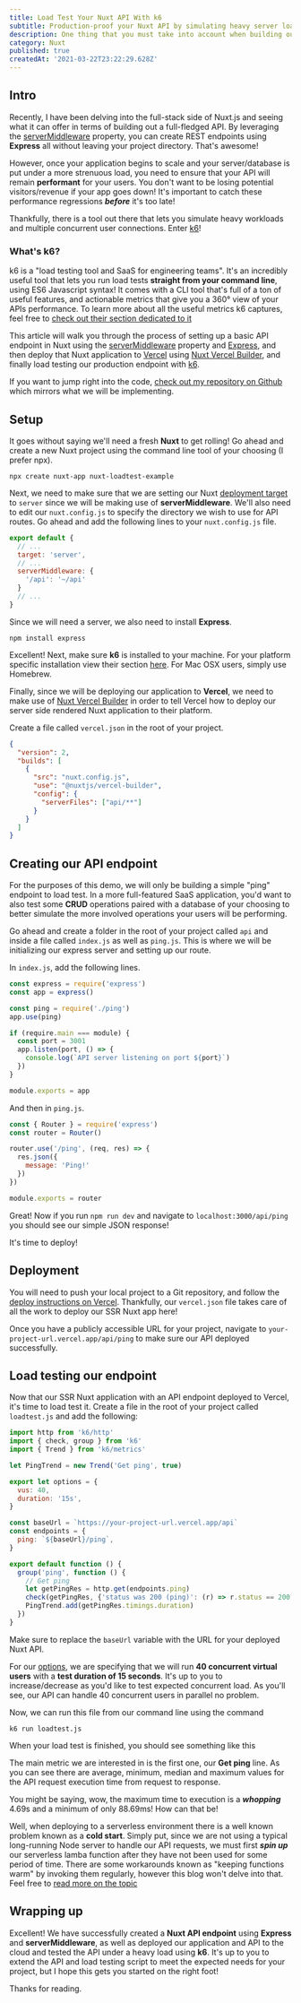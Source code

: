 ```yaml
---
title: Load Test Your Nuxt API With k6
subtitle: Production-proof your Nuxt API by simulating heavy server load with k6
description: One thing that you must take into account when building out an API is server load. Learn how to leverage k6 to test your Nuxt API!
category: Nuxt
published: true
createdAt: '2021-03-22T23:22:29.628Z'
---
```


## Intro

Recently, I have been delving into the full-stack side of Nuxt.js and seeing what it can offer in terms of building out a full-fledged API. By leveraging the [serverMiddleware](https://nuxtjs.org/docs/2.x/configuration-glossary/configuration-servermiddleware) property, you can create REST endpoints using **Express** all without leaving your project directory. That's awesome!

However, once your application begins to scale and your server/database is put under a more strenuous load, you need to ensure that your API will remain **performant** for your users. You don't want to be losing potential visitors/revenue if your app goes down! It's important to catch these performance regressions ***before*** it's too late! 

Thankfully, there is a tool out there that lets you simulate heavy workloads and multiple concurrent user connections. Enter [k6](https://k6.io/)!

<info-box :variant="'question'">
<h3 class="mt-0">What's k6?</h3>
k6 is a "load testing tool and SaaS for engineering teams". It's an incredibly useful tool that lets you run load tests <strong>straight from your command line</strong>, using ES6 Javascript syntax! It comes with a CLI tool that's full of a ton of useful features, and actionable metrics that give you a 360° view of your APIs performance. To learn more about all the useful metrics k6 captures, feel free to <a target="_blank" href="https://k6.io/docs/using-k6/metrics" rel="noopener noreferrer">check out their section dedicated to it</a>
</info-box>

This article will walk you through the process of setting up a basic API endpoint in Nuxt using the [serverMiddleware](https://nuxtjs.org/docs/2.x/configuration-glossary/configuration-servermiddleware/) property and [Express](https://expressjs.com/), and then deploy that Nuxt application to [Vercel](https://vercel.com/) using [Nuxt Vercel Builder](https://github.com/nuxt/vercel-builder), and finally load testing our production endpoint with [k6](https://k6.io/). 

<info-box>
If you want to jump right into the code, <a target="_blank" rel="noopener noreferrer" href="https://github.com/DavidTParks/nuxt-loadtest-example">check out my repository on Github</a> which mirrors what we will be implementing.
</info-box>

## Setup

It goes without saying we'll need a fresh **Nuxt** to get rolling! Go ahead and create a new Nuxt project using the command line tool of your choosing (I prefer npx).

```
npx create nuxt-app nuxt-loadtest-example
```

Next, we need to make sure that we are setting our Nuxt [deployment target](https://nuxtjs.org/docs/2.x/features/deployment-targets/) to `server` since we will be making use of **serverMiddleware**. We'll also need to edit our `nuxt.config.js` to specify the directory we wish to use for API routes. Go ahead and add the following lines to your `nuxt.config.js` file.

```javascript
export default {
  // ...
  target: 'server',
  // ...
  serverMiddleware: {
    '/api': '~/api'
  }
  // ...
}
```

Since we will need a server, we also need to install **Express**. 

```
npm install express
```

Excellent! Next, make sure **k6** is installed to your machine. For your platform specific installation view their section [here](https://k6.io/docs/getting-started/installation). For Mac OSX users, simply use Homebrew. 

Finally, since we will be deploying our application to **Vercel**, we need to make use of [Nuxt Vercel Builder](https://github.com/nuxt/vercel-builder) in order to tell Vercel how to deploy our server side rendered Nuxt application to their platform.

Create a file called `vercel.json` in the root of your project.

```json
{
  "version": 2,
  "builds": [
    {
      "src": "nuxt.config.js",
      "use": "@nuxtjs/vercel-builder",
      "config": {
        "serverFiles": ["api/**"]
      }
    }
  ]
}
```

## Creating our API endpoint

For the purposes of this demo, we will only be building a simple "ping" endpoint to load test. In a more full-featured SaaS application, you'd want to also test some **CRUD** operations paired with a database of your choosing to better simulate the more involved operations your users will be performing.

Go ahead and create a folder in the root of your project called `api` and inside a file called `index.js` as well as `ping.js`. This is where we will be initializing our express server and setting up our route. 

In `index.js`, add the following lines. 

```javascript
const express = require('express')
const app = express()

const ping = require('./ping')
app.use(ping)

if (require.main === module) {
  const port = 3001
  app.listen(port, () => {
    console.log(`API server listening on port ${port}`)
  })
}

module.exports = app
```

And then in `ping.js`.

```javascript
const { Router } = require('express')
const router = Router()

router.use('/ping', (req, res) => {
  res.json({
    message: 'Ping!'
  })
})

module.exports = router
```

Great! Now if you run `npm run dev` and navigate to `localhost:3000/api/ping` you should see our simple JSON response!

It's time to deploy!

## Deployment

You will need to push your local project to a Git repository, and follow the [deploy instructions on Vercel](https://vercel.com/docs/platform/deployments). Thankfully, our `vercel.json` file takes care of all the work to deploy our SSR Nuxt app here! 

Once you have a publicly accessible URL for your project, navigate to `your-project-url.vercel.app/api/ping` to make sure our API deployed successfully.

## Load testing our endpoint

Now that our SSR Nuxt application with an API endpoint deployed to Vercel, it's time to load test it. Create a file in the root of your project called `loadtest.js` and add the following:

```javascript
import http from 'k6/http'
import { check, group } from 'k6'
import { Trend } from 'k6/metrics'

let PingTrend = new Trend('Get ping', true)

export let options = {
  vus: 40,
  duration: '15s',
}

const baseUrl = `https://your-project-url.vercel.app/api`
const endpoints = {
  ping: `${baseUrl}/ping`,
}

export default function () {
  group('ping', function () {
    // Get ping
    let getPingRes = http.get(endpoints.ping)
    check(getPingRes, {'status was 200 (ping)': (r) => r.status == 200 })
    PingTrend.add(getPingRes.timings.duration)
  })
}
```

Make sure to replace the `baseUrl` variable with the URL for your deployed Nuxt API.

For our [options](https://k6.io/docs/using-k6/options), we are specifying that we will run **40 concurrent virtual users** with a **test duration of 15 seconds**. It's up to you to increase/decrease as you'd like to test expected concurrent load. As you'll see, our API can handle 40 concurrent users in parallel no problem.

Now, we can run this file from our command line using the command

```
k6 run loadtest.js
```

When your load test is finished, you should see something like this

<imgix-image :alt="'Terminal results showing the results of a k6 loadtest'" :src="'https://davidparksdev.imgix.net/loadtest-nuxt-app/k6-results.png'"></imgix-image>

The main metric we are interested in is the first one, our **Get ping** line. As you can see there are average, minimum, median and maximum values for the API request execution time from request to response. 

You might be saying, wow, the maximum time to execution is a ***whopping*** 4.69s and a minimum of only 88.69ms! How can that be!

Well, when deploying to a serverless environment there is a well known problem known as a **cold start**. Simply put, since we are not using a typical long-running Node server to handle our API requests, we must first ***spin up*** our serverless lamba function after they have not been used for some period of time. There are some workarounds known as "keeping functions warm" by invoking them regularly, however this blog won't delve into that. Feel free to [read more on the topic](https://www.serverless.com/blog/keep-your-lambdas-warm)

## Wrapping up

Excellent! We have successfully created a **Nuxt API endpoint** using **Express** and **serverMiddleware**, as well as deployed our application and API to the cloud and tested the API under a heavy load using **k6**. It's up to you to extend the API and load testing script to meet the expected needs for your project, but I hope this gets you started on the right foot!

Thanks for reading.
